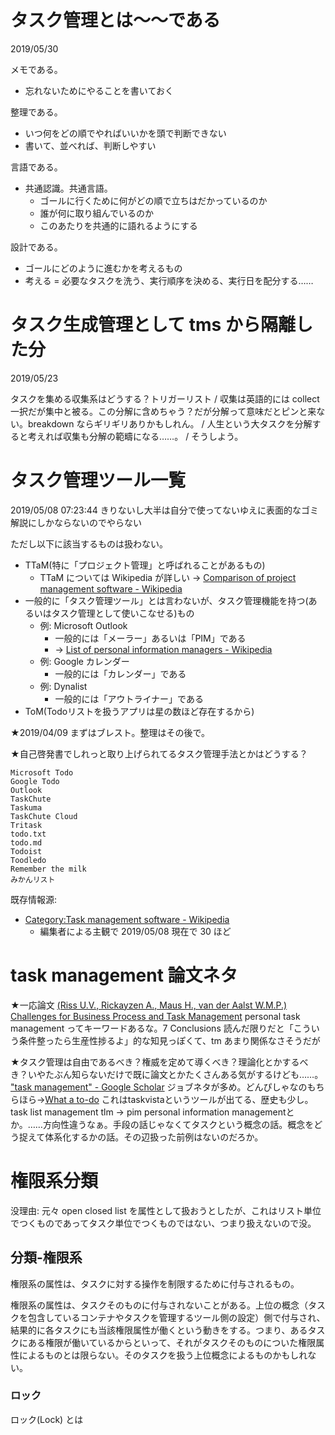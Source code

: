 
# タスク管理とは～～である
2019/05/30 

メモである。

- 忘れないためにやることを書いておく

整理である。

- いつ何をどの順でやればいいかを頭で判断できない
- 書いて、並べれば、判断しやすい

言語である。

- 共通認識。共通言語。
  - ゴールに行くために何がどの順で立ちはだかっているのか
  - 誰が何に取り組んでいるのか
  - このあたりを共通的に語れるようにする

設計である。

- ゴールにどのように進むかを考えるもの
- 考える = 必要なタスクを洗う、実行順序を決める、実行日を配分する……

# タスク生成管理として tms から隔離した分
2019/05/23

タスクを集める収集系はどうする？トリガーリスト / 収集は英語的には collect 一択だが集中と被る。この分解に含めちゃう？だが分解って意味だとピンと来ない。breakdown ならギリギリありかもしれん。 / 人生という大タスクを分解すると考えれば収集も分解の範疇になる……。 / そうしよう。

# タスク管理ツール一覧
2019/05/08 07:23:44 きりないし大半は自分で使ってないゆえに表面的なゴミ解説にしかならないのでやらない

ただし以下に該当するものは扱わない。

- TTaM(特に「プロジェクト管理」と呼ばれることがあるもの)
  - TTaM については Wikipedia が詳しい → [Comparison of project management software - Wikipedia](https://en.wikipedia.org/wiki/Comparison_of_project_management_software)
- 一般的に「タスク管理ツール」とは言わないが、タスク管理機能を持つ(あるいはタスク管理として使いこなせる)もの
  - 例: Microsoft Outlook
    - 一般的には「メーラー」あるいは「PIM」である
    - → [List of personal information managers - Wikipedia](https://en.wikipedia.org/wiki/List_of_personal_information_managers)
  - 例: Google カレンダー
    - 一般的には「カレンダー」である
  - 例: Dynalist 
    - 一般的には「アウトライナー」である
- ToM(Todoリストを扱うアプリは星の数ほど存在するから)

★2019/04/09 まずはブレスト。整理はその後で。

★自己啓発書でしれっと取り上げられてるタスク管理手法とかはどうする？

```
Microsoft Todo
Google Todo
Outlook
TaskChute
Taskuma
TaskChute Cloud
Tritask
todo.txt
todo.md
Todoist
Toodledo
Remember the milk
みかんリスト
```

既存情報源:

- [Category:Task management software - Wikipedia](https://en.wikipedia.org/wiki/Category:Task_management_software)
  - 編集者による主観で 2019/05/08 現在で 30 ほど

# task management 論文ネタ
★一応論文 [(Riss U.V., Rickayzen A., Maus H., van der Aalst W.M.P.) Challenges for Business Process and Task Management](http://www.jucs.org/jukm_0_2/riss/jukm_0_2_77_100_riss.html) personal task management ってキーワードあるな。7 Conclusions 読んだ限りだと「こういう条件整ったら生産性捗るよ」的な知見っぽくて、tm あまり関係なさそうだが

★タスク管理は自由であるべき？権威を定めて導くべき？理論化とかするべき？いやたぶん知らないだけで既に論文とかたくさんある気がするけども……。 ["task management" - Google Scholar](https://scholar.google.co.jp/scholar?hl=ja&as_sdt=0%2C5&q=%22task+management%22&btnG=) ジョブネタが多め。どんぴしゃなのもちらほら→[What a to-do](https://dl.acm.org/citation.cfm?id=985785) これはtaskvistaというツールが出てる、歴史も少し。task list management tlm → pim personal information managementとか。……方向性違うなぁ。手段の話じゃなくてタスクという概念の話。概念をどう捉えて体系化するかの話。その辺扱った前例はないのだろか。

# 権限系分類
没理由: 元々 open closed list を属性として扱おうとしたが、これはリスト単位でつくものであってタスク単位でつくものではない、つまり扱えないので没。

## 分類-権限系
権限系の属性は、タスクに対する操作を制限するために付与されるもの。

権限系の属性は、タスクそのものに付与されないことがある。上位の概念（タスクを包含しているコンテナやタスクを管理するツール側の設定）側で付与され、結果的に各タスクにも当該権限属性が働くという動きをする。つまり、あるタスクにある権限が働いているからといって、それがタスクそのものについた権限属性によるものとは限らない。そのタスクを扱う上位概念によるものかもしれない。

### ロック
ロック(Lock) とは
